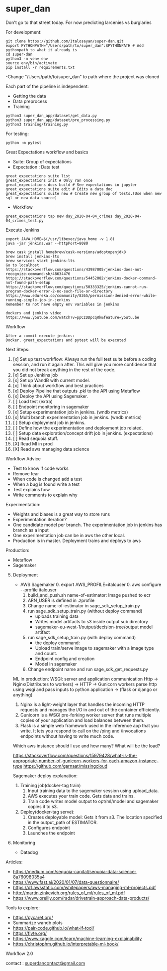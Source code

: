 # super_dan
Don't go to that street today. For now predicting larcenies vs burglaries

For development:
```
git clone https://github.com/Italosayan/super-dan.git
export PYTHONPATH="/Users/path/to/super_dan":$PYTHONPATH # Add pythonpath to what it already is
cd super-dan
python3 -m venv env
source env/bin/activate
pip install -r requirements.txt
```

-Change "/Users/path/to/super_dan" to path where the project was cloned

Each part of the pipeline is independent:

* Getting the data
* Data preprocess
* Training

```
python3 super_dan_app/dataset/get_data.py
python3 super_dan_app/dataset/pre_processing.py
python3 training/training.py
```

For testing:

```
python -m pytest
```

Great Expectations workflow and basics

* Suite: Group of expectations
* Expectation : Data test

```
great_expectations suite list
great_expectations init # Only ran once
great_expectations docs build # See expectations in jupyter
great_expectations suite edit # Edits a data doc
great_expectations suite new # Create new group of tests.(Use when new sql or new data source)
```

* Workflow
```
great_expectations tap new day_2020-04-04_crimes day_2020-04-04_crimes_test.py
```

Execute Jenkins
```
export JAVA_HOME=$(/usr/libexec/java_home -v 1.8)
java -jar jenkins.war --httpPort=8080

brew cask install homebrew/cask-versions/adoptopenjdk8
brew install jenkins-lts
brew services start jenkins-lts
Go to localhost
https://stackoverflow.com/questions/43987005/jenkins-does-not-recognize-command-sh/48634476
https://stackoverflow.com/questions/54452082/jenkins-docker-command-not-found-path-setup
https://stackoverflow.com/questions/50333325/jenkins-cannot-run-program-docker-error-2-no-such-file-or-directory
https://www.edureka.co/community/8365/permission-denied-error-while-running-simple-job-in-jenkins
Remember to not have empty env variables in jenkins

dockers and jenkins video
https://www.youtube.com/watch?v=ppCzDDpcqRk&feature=youtu.be
```

Workflow
```
After a commit execute jenkins:
Docker, great_expectations and pytest will be executed
```

Next Steps:

1. [x] Set up test workflow: Always run the full test suite before a coding session, and run it again after. This will give you more confidence that you did not break anything in the rest of the code.
2. [x] Set up Jenkins job
3. [x] Set up WandB with current model.
4. [x] Think about workflow and best practices
5. [x] Deploy Pipeline that outputs .pkl to the API using Metaflow
6. [x] Deploy the API using Sagemaker.
7. [ ] Load test (extra)
8. [ ] Endpoint monitoring in sagemaker
9. [x] Setup experimentation job in jenkins. (wndb metrics)
10. [x] Multi branch experimentation job in jenkins. (wndb metrics)
12. [ ] Setup deployment job in jenkins.
13. [ ] Define how the experimentation and deployment job related.
14. [ ] Setup data exploration/concept drift job in jenkins. (expectations)
15. [ ] Read sequoia stuff. 
16. [X] Read Ml in prod
17. [X] Read aws managing data science

Workflow Advice
* Test to know if code works
* Remove fear
* When code is changed add a test
* When a bug is found write a test
* Test explains how
* Write comments to explain why

Experimentation:
* Weights and biases is a great way to store runs
* Experimentation iteration?
* One candidate model per branch. The experimentation job in jenkins has branch as a input
* One experimentation job can be in aws the other local.
* Production is in master. Deployment trains and deploys to aws

Production:
* Metaflow
* Sagemaker
    
5. Deployment
    * AWS Sagemaker
        0. export AWS_PROFILE=italouser
        0. aws configure --profile italouser
        1. build_and_push.sh name-of-estimator: Image pushed to ecr
        2. ARN_USER is defined in .zprofile
        3. Change name-of-estimator in sage_sdk_setup_train.py
        4. run sage_sdk_setup_train.py (without deploy command)
            - uploads training data
            - Writes model artifacts to s3 inside output sub directory
            - sagemaker-eu-west-1/output/decision-tree/output model artifact
        5. run sage_sdk_setup_train.py (with deploy command)
            - the deploy command: 
            - Upload train/serve image to sagemaker with a image type and count.
            - Endpoint config and creation
            - Model in sagemaker
        6. Change endpoint name and run sage_sdk_get_requests.py
            
        
    ML in production: 
    WSGI: server and application communication 
    Http -> Nginx(Distributes to workers) -> HTTP -> Gunicorn workers parse http using wsgi and pass inputs to python application -> (flask or django or anything)
    1. Nginx is a light-weight layer that handles the incoming HTTP requests and manages the I/O in and out of the container efficiently.
    2. Gunicorn is a WSGI pre-forking worker server that runs multiple copies of your application and load balances between them.
    3. Flask is a simple web framework used in the inference app that you write. It lets you respond to call on the /ping and /invocations endpoints without having to write much code.
    
    Which aws instance should I use and how many?
    What will be the load?
    
    https://stackoverflow.com/questions/15979428/what-is-the-appropriate-number-of-gunicorn-workers-for-each-amazon-instance-type
    https://github.com/garnaat/missingcloud
    
    Sagemaker deploy explanation:
    1. Training job(docker-tag train) 
        1. Input training data to the sagemaker session using upload_data.
        2. AWS executes your train code. Gets data and trains.
        3. Train code writes model output to opt/ml/model and sagemaker copies it to s3.
    2. Deploy(docker-tag serve):  
        1. Creates deployable model: Gets it from s3. The location specified in the output_path of ESTIMATOR.
        2. Configures endpoint
        3. Launches the endpoint

6. Monitoring
    * Datadog

Articles:
* https://medium.com/sequoia-capital/sequoia-data-science-8a76098035a4
* https://www.fast.ai/2020/01/07/data-questionnaire/
* https://d1.awsstatic.com/whitepapers/aws-managing-ml-projects.pdf
* http://martin.zinkevich.org/rules_of_ml/rules_of_ml.pdf
* https://www.oreilly.com/radar/drivetrain-approach-data-products/

Tools to explore:
* https://pycaret.org/
* Summarize wandb plots
* https://pair-code.github.io/what-if-tool/
* https://flyte.org/
* https://www.kaggle.com/learn/machine-learning-explainability
* https://christophm.github.io/interpretable-ml-book/

Workflow 2.0



contact : superdancontact@gmail.com
